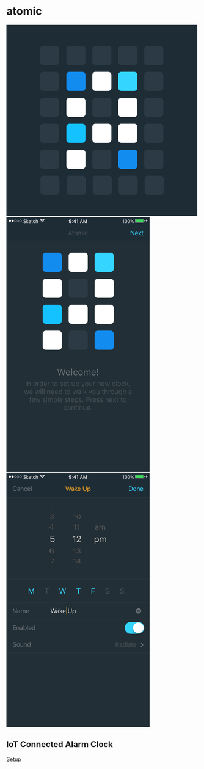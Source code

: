 # atomic
![Logo](design/logo.png?raw=true "Logo")
![App](design/app.png?raw=true "App")
![App2](design/app2.png?raw=true "App2")

IoT Connected Alarm Clock
--
[Setup](misc/setup.md)
